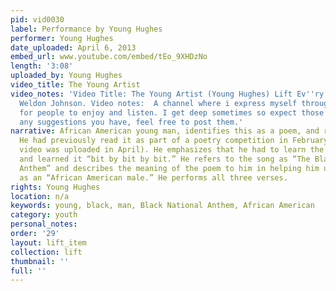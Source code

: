 ```yaml
---
pid: vid0030
label: Performance by Young Hughes
performer: Young Hughes
date_uploaded: April 6, 2013
embed_url: www.youtube.com/embed/tEo_9XHDzNo
length: '3:08'
uploaded_by: Young Hughes
video_title: The Young Artist
video_notes: 'Video Title: The Young Artist (Young Hughes) Lift Ev''ry Voice and Sing-James
  Weldon Johnson. Video notes:  A channel where i express myself through the arts
  for people to enjoy and listen. I get deep sometimes so expect those to come, and
  any suggestions you have, feel free to post them.'
narrative: African American young man, identifies this as a poem, and recites it dramatically.
  He had previously read it as part of a poetry competition in February (though the
  video was uploaded in April). He emphasizes that he had to learn the entire poem
  and learned it “bit by bit by bit.” He refers to the song as “The Black National
  Anthem” and describes the meaning of the poem to him in helping him understand himself
  as an “African American male.” He performs all three verses.
rights: Young Hughes
location: n/a
keywords: young, black, man, Black National Anthem, African American
category: youth
personal_notes: 
order: '29'
layout: lift_item
collection: lift
thumbnail: ''
full: ''
---
```

